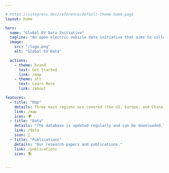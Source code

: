 ```yaml
---

# https://vitepress.dev/reference/default-theme-home-page
layout: home

hero:
  name: "Global EV Data Initiative"
  tagline: "An open electric vehicle data initiative that aims to collect, analyse, visualize and share data on the electric vehicle market, policy and charging infrastructure across the globe."
  image:
    src: "/logo.png"
    alt: "Global EV Data"

  actions:
    - theme: brand
      text: Get Started
      link: /map
    - theme: alt
      text: Learn More
      link: /about

features:
  - title: "Map"
    details: Three main regions are covered (the US, Europe, and China)
    link: /map
    icon: 🌍
  - title: "Data"
    details: "The database is updated regularly and can be downloaded."
    link: /data
    icon: 🔄
  - title: "Publications"
    details: "Our research papers and publications."
    link: /publications
    icon: 📚
    

---
```

